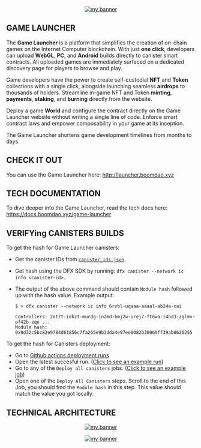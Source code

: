 <p align="center">
  <a href="logo" target="_blank" rel="noreferrer"><img src="https://github.com/BoomDAO/game-launcher/assets/29381374/875537bb-f9d4-4594-84e0-a7375ce46213" alt="my banner"></a>
</p>

## GAME LAUNCHER

The **Game Launcher** is a platform that simplifies the creation of on-chain games on the Internet Computer blockchain. With just **one click**, developers can upload **WebGL**, **PC**, and **Android** builds directly to canister smart contracts. All uploaded games are immediately surfaced on a dedicated discovery page for players to browse and play. 

Game developers have the power to create self-custodial **NFT** and **Token** collections with a single click, alongside launching seamless **airdrops** to thousands of holders. Streamline in-game NFT and Token **minting**, **payments**, **staking**, and **burning** directly from the website.

Deploy a game **World** and configure the contract directly on the Game Launcher website without writing a single line of code. Enforce smart contract laws and empower composability in your game at its inception.

The Game Launcher shortens game development timelines from months to days. 

## CHECK IT OUT

You can use the Game Launcher here: http://launcher.boomdao.xyz

## TECH DOCUMENTATION

To dive deeper into the Game Launcher, read the tech docs here: https://docs.boomdao.xyz/game-launcher

## VERIFYing CANISTERS BUILDS

To get the hash for Game Launcher canisters:

- Get the canister IDs from [`canister_ids.json`](https://github.com/BoomDAO/game-launcher/blob/staging/canister_ids.json).
- Get hash using the DFX SDK by running: `dfx canister --network ic info <canister-id>`.

- The output of the above command should contain `Module hash` followed up with the hash value. Example output:

  ```
  $ > dfx canister --network ic info 6rvbl-uqaaa-aaaal-ab24a-cai

  Controllers: 2ot7t-idkzt-murdg-in2md-bmj2w-urej7-ft6wa-i4bd3-zglmv-pf42b-zqe ...
  Module hash: 0x9d32c5bc82e9784d61856c7fa265e9b3dda4e97ee8082b30069ff39ab8626255
  ```
To get the hash for Canisters deployment:

- Go to [Github actions deployment runs](https://github.com/BoomDAO/game-launcher/actions)
- Open the latest succesful run. ([Click to see an example run](https://github.com/BoomDAO/game-launcher/actions/runs/5641910908))
- Go to any of the `Deploy all canisters` jobs. ([Click to see an example job](https://github.com/BoomDAO/game-launcher/actions/runs/5641910908/job/15280766674))
- Open one of the `Deploy All Canisters` steps. Scroll to the end of this Job, you should find the `Module hash` in this step. This value should match the value you got locally. 


## TECHNICAL ARCHITECTURE
<p align="center">
  <a href="logo" target="_blank" rel="noreferrer"><img src="https://github.com/BoomDAO/game-launcher/assets/29381374/e64d58f7-2f0c-4a4c-975f-bfdc131f57a9" alt="my banner"></a>
</p>


<p align="center">
  <a href="logo" target="_blank" rel="noreferrer"><img src="https://github.com/BoomDAO/world-template/assets/29381374/46aaa5e2-93b2-4b66-a654-527fd04c070a" alt="my banner"></a>
</p>
